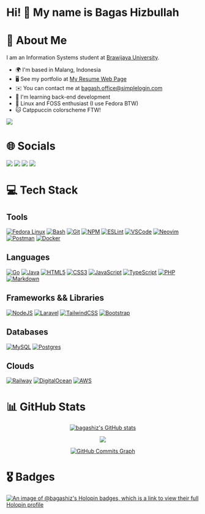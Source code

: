 Hi! 👋 My name is Bagas Hizbullah
===

# 💫 About Me

I am an Information Systems student at [Brawijaya University](https://ub.ac.id).

*   🌍  I'm based in Malang, Indonesia
*   🖥️  See my portfolio at [My Resume Web Page](https://bagashiz.github.io)
*   ✉️  You can contact me at [bagash.office@simplelogin.com](mailto:bagash.office@simplelogin.com)
*   🧠  I'm learning back-end development
*   🐧  Linux and FOSS enthusiast (I use Fedora BTW)
*   🐱  Catppuccin colorscheme FTW!

<a href="https://www.github.com/bagashiz" target="_blank" rel="noreferrer"><img src="https://img.shields.io/github/followers/bagashiz?logo=github&style=for-the-badge&color=e5e5e5&labelColor=171717"/></a>

# 🌐 Socials

<p align="left">
<a href="https://www.gitlab.com/bagashiz" target="_blank" rel="noreferrer"><img src="https://img.shields.io/badge/GitLab-330F63?style=for-the-badge&logo=gitlab&logoColor=white" /></a>
<a href="https://www.linkedin.com/in/bagas-hizbullah" target="_blank" rel="noreferrer"><img src="https://img.shields.io/badge/LinkedIn-0077B5?style=for-the-badge&logo=linkedin&logoColor=white" /></a>
<a href="https://www.dev.to/bagashiz" target="_blank" rel="noreferrer"><img src="https://img.shields.io/badge/dev.to-0A0A0A?style=for-the-badge&logo=dev.to&logoColor=white" /></a>
<a href="https://www.mastodon.social/@Pak_Dengklek" target="_blank" rel="noreferrer"><img src="https://img.shields.io/badge/Mastodon-6364FF?style=for-the-badge&logo=Mastodon&logoColor=white" /></a>
</p>

# 💻 Tech Stack

## Tools

[![Fedora Linux](https://img.shields.io/badge/Fedora-294172?style=for-the-badge&logo=fedora&logoColor=white)](https://getfedora.org/) [![Bash](https://img.shields.io/badge/GNU%20Bash-4EAA25?style=for-the-badge&logo=GNU%20Bash&logoColor=white)](https://www.gnu.org/software/bash/) [![Git](https://img.shields.io/badge/GIT-E44C30?style=for-the-badge&logo=git&logoColor=white)](https://git-scm.com/) [![NPM](https://img.shields.io/badge/npm-CB3837?style=for-the-badge&logo=npm&logoColor=white)](https://www.npmjs.com/) [![ESLint](https://img.shields.io/badge/eslint-3A33D1?style=for-the-badge&logo=eslint&logoColor=white)](https://eslint.org/) [![VSCode](https://img.shields.io/badge/VSCode-0078D4?style=for-the-badge&logo=visual%20studio%20code&logoColor=white)](https://code.visualstudio.com/) [![Neovim](https://img.shields.io/badge/NeoVim-%2357A143.svg?&style=for-the-badge&logo=neovim&logoColor=white)](https://neovim.io/) [![Postman](https://img.shields.io/badge/Postman-FF6C37?style=for-the-badge&logo=postman&logoColor=white)](https://www.postman.com/) [![Docker](https://img.shields.io/badge/docker-%230db7ed.svg?style=for-the-badge&logo=docker&logoColor=white)](https://www.docker.com/)

## Languages

[![Go](https://img.shields.io/badge/go-%2300ADD8.svg?style=for-the-badge&logo=go&logoColor=white)](https://golang.org/) [![Java](https://img.shields.io/badge/java-%23ED8B00.svg?style=for-the-badge&logo=java&logoColor=white)](https://www.java.com/) [![HTML5](https://img.shields.io/badge/html5-%23E34F26.svg?style=for-the-badge&logo=html5&logoColor=white)](https://developer.mozilla.org/en-US/docs/Web/HTML) [![CSS3](https://img.shields.io/badge/css3-%231572B6.svg?style=for-the-badge&logo=css3&logoColor=white)](https://developer.mozilla.org/en-US/docs/Web/CSS) [![JavaScript](https://img.shields.io/badge/javascript-%23323330.svg?style=for-the-badge&logo=javascript&logoColor=%23F7DF1E)](https://developer.mozilla.org/en-US/docs/Web/JavaScript) [![TypeScript](https://img.shields.io/badge/typescript-%23007ACC.svg?style=for-the-badge&logo=typescript&logoColor=white)](https://www.typescriptlang.org/) [![PHP](https://img.shields.io/badge/php-%23777BB4.svg?style=for-the-badge&logo=php&logoColor=white)](https://www.php.net/) [![Markdown](https://img.shields.io/badge/markdown-%23000000.svg?style=for-the-badge&logo=markdown&logoColor=white)](https://www.markdownguide.org/) 

## Frameworks && Libraries

[![NodeJS](https://img.shields.io/badge/node.js-6DA55F?style=for-the-badge&logo=node.js&logoColor=white)](https://nodejs.org/) [![Laravel](https://img.shields.io/badge/laravel-%23FF2D20.svg?style=for-the-badge&logo=laravel&logoColor=white)](https://laravel.com/) [![TailwindCSS](https://img.shields.io/badge/tailwindcss-%2338B2AC.svg?style=for-the-badge&logo=tailwind-css&logoColor=white)](https://tailwindcss.com/) [![Bootstrap](https://img.shields.io/badge/bootstrap-%23563D7C.svg?style=for-the-badge&logo=bootstrap&logoColor=white)](https://getbootstrap.com/)

## Databases

[![MySQL](https://img.shields.io/badge/mysql-%2300f.svg?style=for-the-badge&logo=mysql&logoColor=white)](https://www.mysql.com/) [![Postgres](https://img.shields.io/badge/postgres-%23316192.svg?style=for-the-badge&logo=postgresql&logoColor=white)](https://www.postgresql.org/)

## Clouds

[![Railway](https://img.shields.io/badge/Railway-131415?style=for-the-badge&logo=railway&logoColor=white)](https://railway.app/) [![DigitalOcean](https://img.shields.io/badge/DigitalOcean-%230167ff.svg?style=for-the-badge&logo=digitalOcean&logoColor=white)](https://www.digitalocean.com/) [![AWS](https://img.shields.io/badge/AWS-%23FF9900.svg?style=for-the-badge&logo=amazon-aws&logoColor=white)](https://aws.amazon.com/)

# 📊 GitHub Stats

<div align="center">
<a href="http://www.github.com/bagashiz"><img src="https://github-readme-stats.vercel.app/api?username=bagashiz&bg_color=1e1e2e&text_color=cdd6f4&icon_color=89b4fa&title_color=89b4fa" alt="bagashiz's GitHub stats" /></a>

<a href="http://www.github.com/bagashiz"><img src="https://github-readme-streak-stats.herokuapp.com/?user=bagashiz&stroke=&background=1e1e2e&ring=89b4fa&fire=89b4fa&currStreakNum=cdd6f4&currStreakLabel=89b4fa&sideNums=cdd6f4&sideLabels=89b4fa&dates=cdd6f4" /></a>

<a href="http://www.github.com/bagashiz"><img src="https://github-readme-activity-graph.vercel.app/graph?username=bagashiz&bg_color=1e1e2e&color=cdd6f4&line=89b4fa&point=cdd6f4&area_color=1e1e2e&area=true&custom_title=GitHub%20Commits%20Graph" alt="GitHub Commits Graph" /></a>
</div>

# 🎖️ Badges

[![An image of @bagashiz's Holopin badges, which is a link to view their full Holopin profile](https://holopin.me/bagashiz)](https://holopin.io/@bagashiz)

